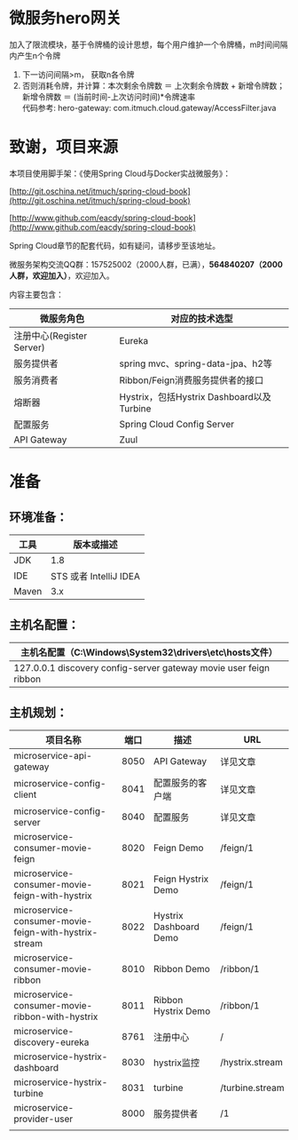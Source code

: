 # 微服务hero网关
加入了限流模块，基于令牌桶的设计思想，每个用户维护一个令牌桶，m时间间隔内产生n个令牌  
1. 下一访问间隔>m， 获取n各令牌
2. 否则消耗令牌，并计算：本次剩余令牌数 ＝ 上次剩余令牌数 + 新增令牌数； 新增令牌数 ＝ (当前时间-上次访问时间)*令牌速率  
代码参考: hero-gateway: com.itmuch.cloud.gateway/AccessFilter.java  


# 致谢，项目来源
本项目使用脚手架：《使用Spring Cloud与Docker实战微服务》：

[http://git.oschina.net/itmuch/spring-cloud-book](http://git.oschina.net/itmuch/spring-cloud-book)

[http://www.github.com/eacdy/spring-cloud-book](http://www.github.com/eacdy/spring-cloud-book)

Spring Cloud章节的配套代码，如有疑问，请移步至该地址。

微服务架构交流QQ群：157525002（2000人群，已满），**564840207（2000人群，欢迎加入）**，欢迎加入。



内容主要包含：

| 微服务角色                 | 对应的技术选型                              |
| --------------------- | ------------------------------------ |
| 注册中心(Register Server) | Eureka                               |
| 服务提供者                 | spring mvc、spring-data-jpa、h2等       |
| 服务消费者                 | Ribbon/Feign消费服务提供者的接口               |
| 熔断器                   | Hystrix，包括Hystrix Dashboard以及Turbine |
| 配置服务                  | Spring Cloud Config Server           |
| API Gateway           | Zuul                                 |



# 准备

## 环境准备：

| 工具    | 版本或描述                |
| ----- | -------------------- |
| JDK   | 1.8                  |
| IDE   | STS 或者 IntelliJ IDEA |
| Maven | 3.x                  |

## 主机名配置：

| 主机名配置（C:\Windows\System32\drivers\etc\hosts文件） |
| ---------------------------------------- |
| 127.0.0.1 discovery config-server gateway movie user feign ribbon |

## 主机规划：

| 项目名称                                     | 端口   | 描述                     | URL             |
| ---------------------------------------- | ---- | ---------------------- | --------------- |
| microservice-api-gateway                 | 8050 | API Gateway            | 详见文章            |
| microservice-config-client               | 8041 | 配置服务的客户端               | 详见文章            |
| microservice-config-server               | 8040 | 配置服务                   | 详见文章            |
| microservice-consumer-movie-feign        | 8020 | Feign Demo             | /feign/1        |
| microservice-consumer-movie-feign-with-hystrix | 8021 | Feign Hystrix Demo     | /feign/1        |
| microservice-consumer-movie-feign-with-hystrix-stream | 8022 | Hystrix Dashboard Demo | /feign/1        |
| microservice-consumer-movie-ribbon       | 8010 | Ribbon Demo            | /ribbon/1       |
| microservice-consumer-movie-ribbon-with-hystrix | 8011 | Ribbon Hystrix Demo    | /ribbon/1       |
| microservice-discovery-eureka            | 8761 | 注册中心                   | /               |
| microservice-hystrix-dashboard           | 8030 | hystrix监控              | /hystrix.stream |
| microservice-hystrix-turbine             | 8031 | turbine                | /turbine.stream |
| microservice-provider-user               | 8000 | 服务提供者                  | /1              |
|                                          |      |                        |                 |


